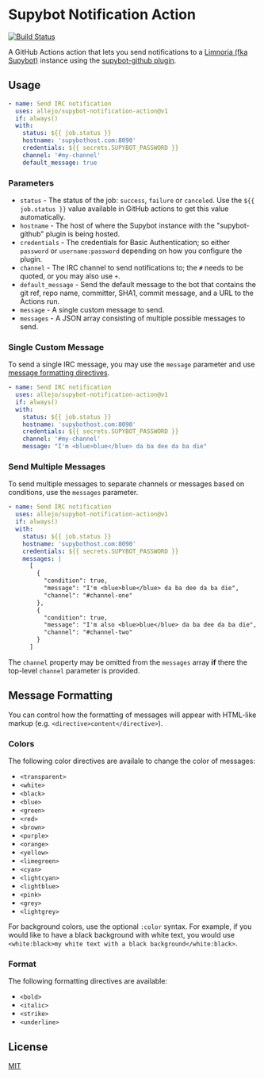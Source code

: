 # Supybot Notification Action

[![Build Status](https://github.com/allejo/supybot-notification-action/workflows/build-test/badge.svg)](https://github.com/allejo/supybot-notification-action/actions)

A GitHub Actions action that lets you send notifications to a [Limnoria (fka Supybot)](https://github.com/ProgVal/Limnoria) instance using the [supybot-github plugin](https://github.com/kongr45gpen/supybot-github).

## Usage

```yaml
- name: Send IRC notification
  uses: allejo/supybot-notification-action@v1
  if: always()
  with:
    status: ${{ job.status }}
    hostname: 'supybothost.com:8090'
    credentials: ${{ secrets.SUPYBOT_PASSWORD }}
    channel: '#my-channel'
    default_message: true
```

### Parameters

- `status` - The status of the job: `success`, `failure` or `canceled`. Use the `${{ job.status }}` value available in GitHub actions to get this value automatically.
- `hostname` - The host of where the Supybot instance with the "supybot-github" plugin is being hosted.
- `credentials` - The credentials for Basic Authentication; so either `password` or `username:password` depending on how you configure the plugin.
- `channel` - The IRC channel to send notifications to; the `#` needs to be quoted, or you may also use `+`.
- `default_message` - Send the default message to the bot that contains the git ref, repo name, committer, SHA1, commit message, and a URL to the Actions run.
- `message` - A single custom message to send.
- `messages` - A JSON array consisting of multiple possible messages to send.

### Single Custom Message

To send a single IRC message, you may use the `message` parameter and use [message formatting directives](#message-formatting).

```yaml
- name: Send IRC notification
  uses: allejo/supybot-notification-action@v1
  if: always()
  with:
    status: ${{ job.status }}
    hostname: 'supybothost.com:8090'
    credentials: ${{ secrets.SUPYBOT_PASSWORD }}
    channel: '#my-channel'
    message: "I'm <blue>blue</blue> da ba dee da ba die"
```

### Send Multiple Messages

To send multiple messages to separate channels or messages based on conditions, use the `messages` parameter.

```yaml
- name: Send IRC notification
  uses: allejo/supybot-notification-action@v1
  if: always()
  with:
    status: ${{ job.status }}
    hostname: 'supybothost.com:8090'
    credentials: ${{ secrets.SUPYBOT_PASSWORD }}
    messages: |
      [
        {
          "condition": true,
          "message": "I'm <blue>blue</blue> da ba dee da ba die",
          "channel": "#channel-one"
        },
        {
          "condition": true,
          "message": "I'm also <blue>blue</blue> da ba dee da ba die",
          "channel": "#channel-two"
        }
      ]
```

The `channel` property may be omitted from the `messages` array **if** there the top-level `channel` parameter is provided.

## Message Formatting

You can control how the formatting of messages will appear with HTML-like markup (e.g. `<directive>content</directive>`).

### Colors

The following color directives are availale to change the color of messages:

- `<transparent>`
- `<white>`
- `<black>`
- `<blue>`
- `<green>`
- `<red>`
- `<brown>`
- `<purple>`
- `<orange>`
- `<yellow>`
- `<limegreen>`
- `<cyan>`
- `<lightcyan>`
- `<lightblue>`
- `<pink>`
- `<grey>`
- `<lightgrey>`

For background colors, use the optional `:color` syntax. For example, if you would like to have a black background with white text, you would use `<white:black>my white text with a black background</white:black>`.

### Format

The following formatting directives are available:

- `<bold>`
- `<italic>`
- `<strike>`
- `<underline>`

## License

[MIT](./LICENSE)
